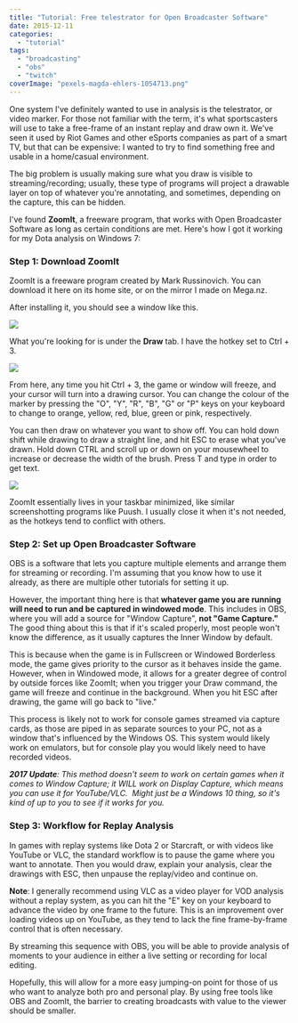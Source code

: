```yaml
---
title: "Tutorial: Free telestrator for Open Broadcaster Software"
date: 2015-12-11
categories: 
  - "tutorial"
tags: 
  - "broadcasting"
  - "obs"
  - "twitch"
coverImage: "pexels-magda-ehlers-1054713.png"
---
```


One system I've definitely wanted to use in analysis is the telestrator, or video marker. For those not familiar with the term, it's what sportscasters will use to take a free-frame of an instant replay and draw own it. We've seen it used by Riot Games and other eSports companies as part of a smart TV, but that can be expensive: I wanted to try to find something free and usable in a home/casual environment.

The big problem is usually making sure what you draw is visible to streaming/recording; usually, these type of programs will project a drawable layer on top of whatever you're annotating, and sometimes, depending on the capture, this can be hidden.

I've found **ZoomIt**, a freeware program, that works with Open Broadcaster Software as long as certain conditions are met. Here's how I got it working for my Dota analysis on Windows 7:

### Step 1: Download ZoomIt

ZoomIt is a freeware program created by Mark Russinovich. You can download it here on its home site, or on the mirror I made on Mega.nz.

After installing it, you should see a window like this.

![](images/tITUldD.png)

What you're looking for is under the **Draw** tab. I have the hotkey set to Ctrl + 3.

![](images/d5HCkfE.png)

From here, any time you hit Ctrl + 3, the game or window will freeze, and your cursor will turn into a drawing cursor. You can change the colour of the marker by pressing the "O", "Y", "R", "B", "G" or "P" keys on your keyboard to change to orange, yellow, red, blue, green or pink, respectively.

You can then draw on whatever you want to show off. You can hold down shift while drawing to draw a straight line, and hit ESC to erase what you've drawn. Hold down CTRL and scroll up or down on your mousewheel to increase or decrease the width of the brush. Press T and type in order to get text.

![](images/qZ22rrH.jpg)

ZoomIt essentially lives in your taskbar minimized, like similar screenshotting programs like Puush. I usually close it when it's not needed, as the hotkeys tend to conflict with others.

### Step 2: Set up Open Broadcaster Software

OBS is a software that lets you capture multiple elements and arrange them for streaming or recording. I'm assuming that you know how to use it already, as there are multiple other tutorials for setting it up.

However, the important thing here is that **whatever game you are running will need to run and be captured in windowed mode**. This includes in OBS, where you will add a source for "Window Capture", **not "Game Capture."** The good thing about this is that if it's scaled properly, most people won't know the difference, as it usually captures the Inner Window by default.

This is because when the game is in Fullscreen or Windowed Borderless mode, the game gives priority to the cursor as it behaves inside the game. However, when in Windowed mode, it allows for a greater degree of control by outside forces like ZoomIt; when you trigger your Draw command, the game will freeze and continue in the background. When you hit ESC after drawing, the game will go back to "live."

This process is likely not to work for console games streamed via capture cards, as those are piped in as separate sources to your PC, not as a window that's influenced by the Windows OS. This system would likely work on emulators, but for console play you would likely need to have recorded videos.

_**2017 Update**: This method doesn't seem to work on certain games when it comes to Window Capture; it WILL work on Display Capture, which means you can use it for YouTube/VLC.  Might just be a Windows 10 thing, so it's kind of up to you to see if it works for you._

### Step 3: Workflow for Replay Analysis

In games with replay systems like Dota 2 or Starcraft, or with videos like YouTube or VLC, the standard workflow is to pause the game where you want to annotate. Then you would draw, explain your analysis, clear the drawings with ESC, then unpause the replay/video and continue on.

**Note**: I generally recommend using VLC as a video player for VOD analysis without a replay system, as you can hit the "E" key on your keyboard to advance the video by one frame to the future. This is an improvement over loading videos up on YouTube, as they tend to lack the fine frame-by-frame control that is often necessary.

By streaming this sequence with OBS, you will be able to provide analysis of moments to your audience in either a live setting or recording for local editing.

Hopefully, this will allow for a more easy jumping-on point for those of us who want to analyze both pro and personal play. By using free tools like OBS and ZoomIt, the barrier to creating broadcasts with value to the viewer should be smaller.
